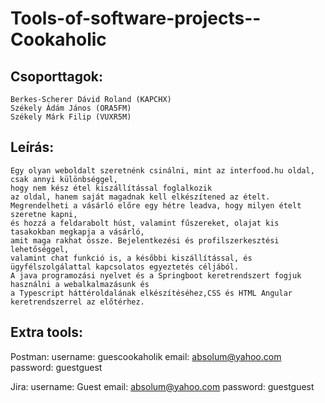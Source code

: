# Tools-of-software-projects--Cookaholic

## Csoporttagok:
	Berkes-Scherer Dávid Roland (KAPCHX)
	Székely Ádám János (ORA5FM)
	Székely Márk Filip (VUXR5M)
  
## Leírás:
	Egy olyan weboldalt szeretnénk csinálni, mint az interfood.hu oldal, csak annyi különbséggel, 
	hogy nem kész étel kiszállítással foglalkozik
	az oldal, hanem saját magadnak kell elkészítened az ételt. 
	Megrendelheti a vásárló előre egy hétre leadva, hogy milyen ételt szeretne kapni,
	és hozzá a feldarabolt húst, valamint fűszereket, olajat kis tasakokban megkapja a vásárló, 
	amit maga rakhat össze. Bejelentkezési és profilszerkesztési lehetőséggel, 
	valamint chat funkció is, a későbbi kiszállítással, és ügyfélszolgálattal kapcsolatos egyeztetés céljából.
	A java programozási nyelvet és a Springboot keretrendszert fogjuk használni a webalkalmazásunk és
	a Typescript háttéroldalának elkészítéséhez,CSS és HTML Angular keretrendszerrel az előtérhez.
	
## Extra tools:

Postman:
username: guescookaholik
email: absolum@yahoo.com
password: guestguest

Jira:
username: Guest
email: absolum@yahoo.com
password: guestguest

